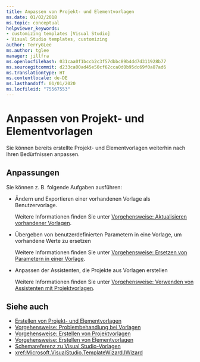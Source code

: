 ```yaml
---
title: Anpassen von Projekt- und Elementvorlagen
ms.date: 01/02/2018
ms.topic: conceptual
helpviewer_keywords:
- customizing templates [Visual Studio]
- Visual Studio templates, customizing
author: TerryGLee
ms.author: tglee
manager: jillfra
ms.openlocfilehash: 031caa0f1bccb2c3f57dbbc89b4dd7d311928b77
ms.sourcegitcommit: d233ca00ad45e50cf62cca0d0b95dc69f0a87ad6
ms.translationtype: HT
ms.contentlocale: de-DE
ms.lasthandoff: 01/01/2020
ms.locfileid: "75567553"
---
```

# <a name="customize-project-and-item-templates"></a>Anpassen von Projekt- und Elementvorlagen

Sie können bereits erstellte Projekt- und Elementvorlagen weiterhin nach Ihren Bedürfnissen anpassen.

## <a name="customizations"></a>Anpassungen

Sie können z. B. folgende Aufgaben ausführen:

- Ändern und Exportieren einer vorhandenen Vorlage als Benutzervorlage.

   Weitere Informationen finden Sie unter [Vorgehensweise: Aktualisieren vorhandener Vorlagen](../ide/how-to-update-existing-templates.md).

- Übergeben von benutzerdefinierten Parametern in eine Vorlage, um vorhandene Werte zu ersetzen

   Weitere Informationen finden Sie unter [Vorgehensweise: Ersetzen von Parametern in einer Vorlage](../ide/how-to-substitute-parameters-in-a-template.md).

- Anpassen der Assistenten, die Projekte aus Vorlagen erstellen

   Weitere Informationen finden Sie unter [Vorgehensweise: Verwenden von Assistenten mit Projektvorlagen](../extensibility/how-to-use-wizards-with-project-templates.md).

## <a name="see-also"></a>Siehe auch

- [Erstellen von Projekt- und Elementvorlagen](../ide/creating-project-and-item-templates.md)
- [Vorgehensweise: Problembehandlung bei Vorlagen](../ide/how-to-troubleshoot-templates.md)
- [Vorgehensweise: Erstellen von Projektvorlagen](../ide/how-to-create-project-templates.md)
- [Vorgehensweise: Erstellen von Elementvorlagen](../ide/how-to-create-item-templates.md)
- [Schemareferenz zu Visual Studio-Vorlagen](../extensibility/visual-studio-template-schema-reference.md)
- <xref:Microsoft.VisualStudio.TemplateWizard.IWizard>
